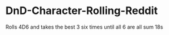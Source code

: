# DnD-Character-Rolling-Reddit
Rolls 4D6 and takes the best 3 six times until all 6 are all sum 18s
